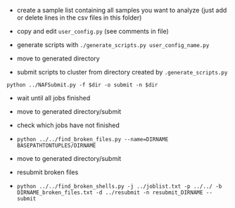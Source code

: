 * create a sample list containing all samples you want to analyze (just add or delete lines in the csv files in this folder)
* copy and edit `user_config.py` (see comments in file) 
* generate scripts with `./generate_scripts.py user_config_name.py`

* move to generated directory 
* submit scripts to cluster from directory created by `.generate_scripts.py`
```
python ../NAFSubmit.py -f $dir -o submit -n $dir
```
* wait until all jobs finished

* move to generated directory/submit
* check which jobs have not finished
* `python ../../find_broken_files.py --name=DIRNAME BASEPATHTONTUPLES/DIRNAME`

* move to generated directory/submit
* resubmit broken files
* `python ../../find_broken_shells.py -j ../joblist.txt -p ../../ -b DIRNAME_broken_files.txt -d ../resubmit -n resubmit_DIRNAME --submit`
